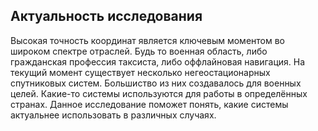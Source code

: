 ## Актуальность исследования
Высокая точность координат является ключевым моментом во широком спектре отраслей. Будь то военная область, либо гражданская профессия таксиста, либо оффлайновая навигация.
На текущий момент существует несколько негеостационарных спутниковых систем. Большиство из них создавалось для военных целей. Какие-то системы используются для работы в определённых странах. Данное исследование поможет понять, какие системы актуальнее использовать в различных случаях.